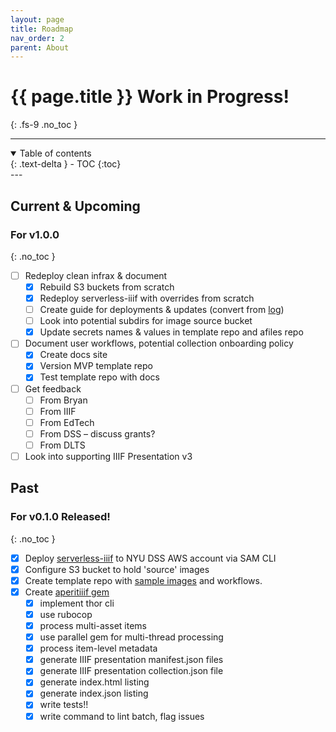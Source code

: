 ```yaml
---
layout: page
title: Roadmap
nav_order: 2
parent: About
---
```


# {{ page.title }} <span class="label label-purple">Work in Progress!</span>
{: .fs-9 .no_toc }

---
<details open markdown="block">
  <summary>
    Table of contents
  </summary>
  {: .text-delta }
- TOC
{:toc}
</details>
---

## Current & Upcoming

### For v1.0.0
{: .no_toc }

- [ ] Redeploy clean infrax & document
  - [x] Rebuild S3 buckets from scratch
  - [x] Redeploy serverless-iiif with overrides from scratch
  - [ ] Create guide for deployments & updates (convert from [log](https://gist.github.com/mnyrop/e258ab03c6135a4c6645b20142674ab5))
  - [ ] Look into potential subdirs for image source bucket
  - [x] Update secrets names & values in template repo and afiles repo
- [ ] Document user workflows, potential collection onboarding policy
  - [x] Create docs site
  - [x] Version MVP template repo
  - [x] Test template repo with docs
- [ ] Get feedback
  - [ ] From Bryan
  - [ ] From IIIF
  - [ ] From EdTech
  - [ ] From DSS – discuss grants?
  - [ ] From DLTS
- [ ] Look into supporting IIIF Presentation v3

## Past

### For v0.1.0 <span class="label label-green">Released!</span>
{: .no_toc }

- [x] Deploy [serverless-iiif](https://github.com/samvera-labs/serverless-iiif) to NYU DSS AWS account via SAM CLI
- [x] Configure S3 bucket to hold 'source' images
- [x] Create template repo with [sample images](https://github.com/nyu-dss/aperitiiif-batch-rijks-test/tree/main/src/kasukawa) and workflows.
- [x] Create [aperitiiif gem](https://github.com/nyu-dss/aperitiiif)
  + [x] implement thor cli
  + [x] use rubocop
  + [x] process multi-asset items
  + [x] use parallel gem for multi-thread processing
  + [x] process item-level metadata
  + [x] generate IIIF presentation manifest.json files
  + [x] generate IIIF presentation collection.json file
  + [x] generate index.html listing
  + [x] generate index.json listing
  + [x] write tests!!
  + [x] write command to lint batch, flag issues
